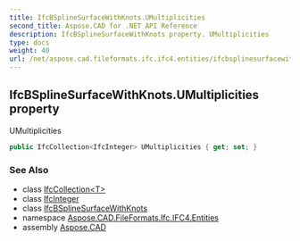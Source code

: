 ```yaml
---
title: IfcBSplineSurfaceWithKnots.UMultiplicities
second_title: Aspose.CAD for .NET API Reference
description: IfcBSplineSurfaceWithKnots property. UMultiplicities
type: docs
weight: 40
url: /net/aspose.cad.fileformats.ifc.ifc4.entities/ifcbsplinesurfacewithknots/umultiplicities/
---
```

## IfcBSplineSurfaceWithKnots.UMultiplicities property

UMultiplicities

```csharp
public IfcCollection<IfcInteger> UMultiplicities { get; set; }
```

### See Also

* class [IfcCollection&lt;T&gt;](../../../aspose.cad.fileformats.ifc/ifccollection-1/)
* class [IfcInteger](../../../aspose.cad.fileformats.ifc.ifc4.types/ifcinteger/)
* class [IfcBSplineSurfaceWithKnots](../)
* namespace [Aspose.CAD.FileFormats.Ifc.IFC4.Entities](../../ifcbsplinesurfacewithknots/)
* assembly [Aspose.CAD](../../../)


